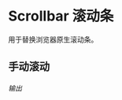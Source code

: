 # Scrollbar 滚动条

用于替换浏览器原生滚动条。

## 手动滚动

###### 输出

<demo src="./scrollbar.vue" desc="通过使用 `setScrollTop` 与 `setScrollLeft` 方法，可以手动控制滚动条滚动。"></demo>
